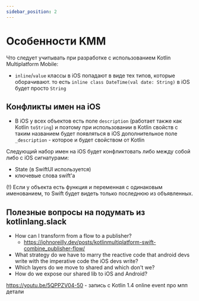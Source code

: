 ```yaml
---
sidebar_position: 2
---
```


# Особенности KMM

Что следует учитывать при разработке с использованием Kotlin Multiplatform Mobile:
- `inline`/`value` классы в iOS попадают в виде тех типов, которые оборачивают. то есть `inline class DateTime(val date: String)` в iOS будет просто `String`


## Конфликты имен на iOS

- В iOS у всех объектов есть поле `description` (работает также как Kotlin `toString`) и поэтому при использовании в Kotlin свойств с таким названием будет появляться в iOS дополнительное поле `_description` - которое и будет свойством от Kotlin

Следующий набор имен на iOS будет конфликтовать либо между собой либо с iOS сигнатурами:
- State (в SwiftUI используется)
- ключевые слова swift'а

(!) Если у объекта есть функция и переменная с одинаковым именованием, то Swift будет видеть только последнюю из объявленных.

## Полезные вопросы на подумать из kotlinlang.slack

- How can I transform from a flow to a publisher?
  - https://johnoreilly.dev/posts/kotlinmultiplatform-swift-combine_publisher-flow/
- What strategy do we have to marry the reactive code that android devs write with the imperative code the iOS devs write?
- Which layers do we move to shared and which don't we?
- How do we expose our shared lib to iOS and Android?

<https://youtu.be/5QPPZV04-50> - запись с Kotlin 1.4 online event про мпп детали
